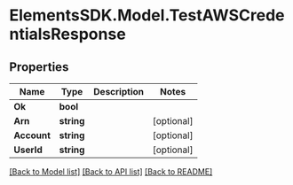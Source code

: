 # ElementsSDK.Model.TestAWSCredentialsResponse

## Properties

Name | Type | Description | Notes
------------ | ------------- | ------------- | -------------
**Ok** | **bool** |  | 
**Arn** | **string** |  | [optional] 
**Account** | **string** |  | [optional] 
**UserId** | **string** |  | [optional] 

[[Back to Model list]](../#documentation-for-models) [[Back to API list]](../#documentation-for-api-endpoints) [[Back to README]](../)

